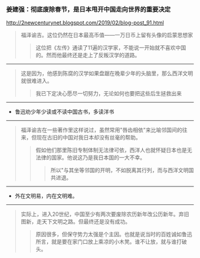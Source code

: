 ### 姜建强：彻底废除春节，是日本甩开中国走向世界的重要决定
http://2newcenturynet.blogspot.com/2019/02/blog-post_91.html
>福泽谕吉。这位仍然在日本最高币值——一万日币上留有头像的启蒙思想家
>>这位把《左传》通读了11遍的汉学家，不能说一开始就不喜欢中国的。然而他最终还是走上了反叛汉学的道路。
---
>这是因为，他感到陈腐的汉学如果盘踞在晚辈少年的头脑里，那么西洋文明就很难进入。
>>我已下定决心愿尽一切努力，无论如何也要把这些后生拯救出来
---
- 鲁迅劝少年少读或不读中国古书，多读洋书
---
>福泽谕吉在一些著作里这样说过，虽然常用"唇齿相依"来比喻邻国间的往来，但现在古旧的中国对我日本却没有丝毫的帮助。
>>假如他们那里陈旧专制体制无法律可依，西洋人也就怀疑日本也是无法律的国家。他说这乃是我日本国的一大不幸。
>>>所以"与其坐等邻国的开明，不如脱离其行列，而与西洋文明国共进退。
---
- 外在文明易，内在文明难。
---
>实际上，进入20世纪，中国至少有两次要废除农历新年改公历新年。弃旧图新，走天下文明之路。但最终还是没有成功。
>>原因很多，但保守势力太强是个主因。也就是说当时的百姓诚如鲁迅所言，就是要在家门口放上乘凉的小木凳。谁不让放，就与谁打破头。